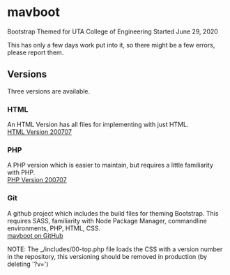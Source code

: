 # mavboot
Bootstrap Themed for UTA College of Engineering 
Started June 29, 2020

This has only a few days work put into it, so there might be a few errors, please report them.

## Versions 
Three versions are available.

### HTML
An HTML Version has all files for implementing with just HTML.  
[HTML Version 200707](https://github.com/ChrispyWood/mavboot/raw/master/___versions/mavboot_html_200707.zip)

### PHP
A PHP version which is easier to maintain, but requires a little familiarity with PHP.  
[PHP Version 200707](https://github.com/ChrispyWood/mavboot/raw/master/___versions/mavboot_php_200707.zip)

### Git
A github project which includes the build files for theming Bootstrap.  This requires SASS, familiarity with Node Package Manager, commandline environments, PHP, HTML, CSS.  
[mavboot on GitHub](https://github.com/ChrispyWood/mavboot/)  

NOTE: The _/includes/00-top.php file loads the CSS with a version number in the repository, this versioning should be removed in production (by deleting '?v=<?php echo rand(0,30000000);?>')
